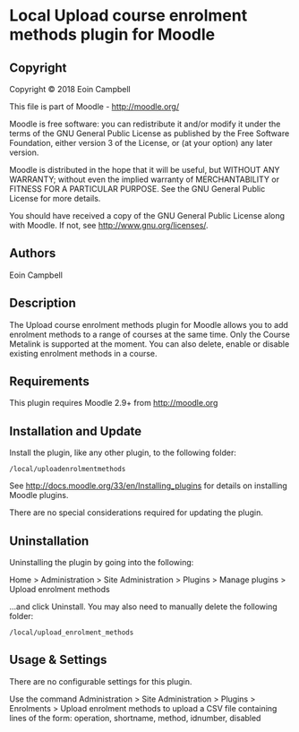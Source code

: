Local Upload course enrolment methods plugin for Moodle
=======================================================

Copyright
---------
Copyright © 2018 Eoin Campbell

This file is part of Moodle - http://moodle.org/

Moodle is free software: you can redistribute it and/or modify
it under the terms of the GNU General Public License as published by
the Free Software Foundation, either version 3 of the License, or
(at your option) any later version.

Moodle is distributed in the hope that it will be useful,
but WITHOUT ANY WARRANTY; without even the implied warranty of
MERCHANTABILITY or FITNESS FOR A PARTICULAR PURPOSE.  See the
GNU General Public License for more details.

You should have received a copy of the GNU General Public License
along with Moodle.  If not, see <http://www.gnu.org/licenses/>.

Authors
-------
Eoin Campbell

Description
-----------
The Upload course enrolment methods plugin for Moodle allows you to add 
enrolment methods to a range of courses at the same time. Only the Course Metalink
is supported at the moment. You can also delete, enable or disable existing enrolment 
methods in a course.

Requirements
------------
This plugin requires Moodle 2.9+ from http://moodle.org


Installation and Update
-----------------------
Install the plugin, like any other plugin, to the following folder:

    /local/uploadenrolmentmethods

See http://docs.moodle.org/33/en/Installing_plugins for details on installing Moodle plugins.

There are no special considerations required for updating the plugin.

Uninstallation
--------------
Uninstalling the plugin by going into the following:

Home > Administration > Site Administration > Plugins > Manage plugins > Upload enrolment methods

...and click Uninstall. You may also need to manually delete the following folder:

    /local/upload_enrolment_methods

Usage & Settings
----------------
There are no configurable settings for this plugin.

Use the command Administration > Site Administration > Plugins > Enrolments > Upload enrolment methods
to upload a CSV file containing lines of the form:
operation, shortname, method, idnumber, disabled
